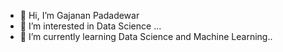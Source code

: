 - 👋 Hi, I’m Gajanan Padadewar
- 👀 I’m interested in Data Science ...
- 🌱 I’m currently learning Data Science and Machine Learning..

<!---
gajananpadadewar/gajananpadadewar is a ✨ special ✨ repository because its `README.md` (this file) appears on your GitHub profile.
You can click the Preview link to take a look at your changes.
--->
